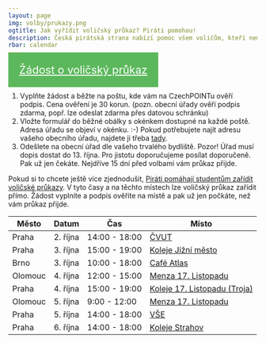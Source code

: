 ```yaml
---
layout: page
img: volby/prukazy.png
ogtitle: Jak vyřídit voličský průkaz? Piráti pomohou!
description: Česká pirátská strana nabízí pomoc všem voličům, kteří nemohou 20. a 21. října volit ve svém okrsku. Podívejte se na možnosti, které nabízíme...
rbar: calendar
---
```


<div class="row">
  <div class="medium-12 large-12 columns">
    <div id="tlacitko" style="text-align: center;">
        <a href="{{'/assets/pdf/zadost_volicsky_prukaz_vzor_pirati.pdf' | relative_url }}" target="_blank" style="width: 350px; margin-top: 10px; text-align: center; padding: 22px; font-size: 22px; background-color: #5cb85c;border-color: #5cb85c; color: white;" class="c-cta-button c-cta-button--primary">Žádost o voličský průkaz
            <i class="fa fa-download" aria-hidden="true"></i>
        </a>
    </div>
  </div>
</div>

<br />

1. Vyplňte žádost a běžte na poštu, kde vám na CzechPOINTu ověří podpis. Cena ověření je 30 korun. (pozn. obecní úřady ověří podpis zdarma, popř. lze odeslat zdarma přes datovou schránku)
2. Vložte formulář do běžné obálky s okénkem dostupné na každé poště. Adresa úřadu se objeví v okénku. :-) Pokud potřebujete najít adresu vašeho obecního úřadu, najdete ji třeba [tady][ou].
3. Odešlete na obecní úřad dle vašeho trvalého bydliště. Pozor! Úřad musí dopis dostat do 13. října. Pro jistotu doporučujeme posílat doporučeně. Pak už jen čekáte. Nejdříve 15 dní před volbami vám průkaz přijde.

Pokud si to chcete ještě více zjednodušit, [Piráti pomáhají studentům zařídit voličské průkazy][prukazy]. V tyto časy a na těchto místech lze voličský průkaz zařídit přímo. Žádost vyplníte a podpis ověříte na místě a pak už jen počkáte, než vám průkaz přijde.

| Město | Datum           | Čas            | Místo          |
|-------|-----------------|----------------|----------------|
| Praha | 2. října        | 14:00 - 18:00  | [ČVUT](https://www.facebook.com/events/1883479635313608)          |
| Praha | 3. října        | 15:00 - 19:00  | [Koleje Jižní město](https://www.facebook.com/events/1883479635313608)     |
| Brno  | 3. října        | 10:00 - 18:00  | [Café Atlas](https://www.facebook.com/events/175329816349703/)     |
| Olomouc | 4. října      | 12:00 - 15:00  | [Menza 17. Listopadu](https://www.facebook.com/events/119840278733427/)      |
| Praha | 4. října        | 15:00 - 19:00  | [Koleje 17. Listopadu (Troja)](https://www.facebook.com/events/1883479635313608)       |
| Olomouc | 5. října      | 9:00 - 12:00   | [Menza 17. Listopadu](https://www.facebook.com/events/119840278733427/)      |
| Praha | 5. října        | 14:00 - 18:00  | [VŠE](https://www.facebook.com/events/1883479635313608)    |
| Praha | 6. října        | 14:00 - 18:00  | [Koleje Strahov](https://www.facebook.com/events/1883479635313608)  |

[prukazy]: https://www.pirati.cz/tiskove-zpravy/pirati-budou-vyrizovat-volicske-prukazy.html
[ou]: https://www.statnisprava.cz/rstsp/ciselniky.nsf/i/d0055
